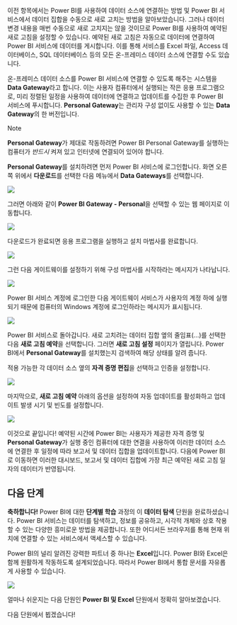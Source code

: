 이전 항목에서는 Power BI를 사용하여 데이터 소스에 연결하는 방법 및 Power BI 서비스에서 데이터 집합을 수동으로 새로 고치는 방법을 알아보았습니다. 그러나 데이터 변경 내용을 매번 수동으로 새로 고치지는 않을 것이므로 Power BI를 사용하여 예약된 새로 고침을 설정할 수 있습니다. 예약된 새로 고침은 자동으로 데이터에 연결하여 Power BI 서비스에 데이터를 게시합니다. 이를 통해 서비스를 Excel 파일, Access 데이터베이스, SQL 데이터베이스 등의 모든 온-프레미스 데이터 소스에 연결할 수도 있습니다.

온-프레미스 데이터 소스를 Power BI 서비스에 연결할 수 있도록 해주는 시스템을 **Data Gateway**라고 합니다. 이는 사용자 컴퓨터에서 실행되는 작은 응용 프로그램으로, 미리 정렬된 일정을 사용하여 데이터에 연결하고 업데이트를 수집한 후 Power BI 서비스에 푸시합니다. **Personal Gateway**는 관리자 구성 없이도 사용할 수 있는 **Data Gateway**의 한 버전입니다.

>[!NOTE]
>**Personal Gateway**가 제대로 작동하려면 Power BI Personal Gateway를 실행하는 컴퓨터가 *반드시* 켜져 있고 인터넷에 연결되어 있어야 합니다.
> 

**Personal Gateway**를 설치하려면 먼저 Power BI 서비스에 로그인합니다. 화면 오른쪽 위에서 **다운로드**를 선택한 다음 메뉴에서 **Data Gateways**를 선택합니다.

![](media/4-6-install-configure-personal-gateway/4-6_1b.png)

그러면 아래와 같이 **Power BI Gateway - Personal**을 선택할 수 있는 웹 페이지로 이동합니다.

![](media/4-6-install-configure-personal-gateway/4-6_2b.png)

다운로드가 완료되면 응용 프로그램을 실행하고 설치 마법사를 완료합니다.

![](media/4-6-install-configure-personal-gateway/4-6_3a.png)

그런 다음 게이트웨이를 설정하기 위해 구성 마법사를 시작하라는 메시지가 나타납니다.

![](media/4-6-install-configure-personal-gateway/4-6_3b.png)

Power BI 서비스 계정에 로그인한 다음 게이트웨이 서비스가 사용자의 계정 하에 실행되기 때문에 컴퓨터의 Windows 계정에 로그인하라는 메시지가 표시됩니다.

![](media/4-6-install-configure-personal-gateway/4-6_3c.png)

Power BI 서비스로 돌아갑니다. 새로 고치려는 데이터 집합 옆의 줄임표(...)를 선택한 다음 **새로 고침 예약**을 선택합니다. 그러면 **새로 고침 설정** 페이지가 열립니다. Power BI에서 **Personal Gateway**를 설치했는지 검색하여 해당 상태를 알려 줍니다.

적용 가능한 각 데이터 소스 옆의 **자격 증명 편집**을 선택하고 인증을 설정합니다.

![](media/4-6-install-configure-personal-gateway/4-6_6.png)

마지막으로, **새로 고침 예약** 아래의 옵션을 설정하여 자동 업데이트를 활성화하고 업데이트 발생 시기 및 빈도를 설정합니다.

![](media/4-6-install-configure-personal-gateway/4-6_7.png)

이것으로 끝입니다! 예약된 시간에 Power BI는 사용자가 제공한 자격 증명 및 **Personal Gateway**가 실행 중인 컴퓨터에 대한 연결을 사용하여 이러한 데이터 소스에 연결한 후 일정에 따라 보고서 및 데이터 집합을 업데이트합니다. 다음에 Power BI로 이동하면 이러한 대시보드, 보고서 및 데이터 집합에 가장 최근 예약된 새로 고침 일자의 데이터가 반영됩니다.

## <a name="next-steps"></a>다음 단계
**축하합니다!** Power BI에 대한 **단계별 학습** 과정의 이 **데이터 탐색** 단원을 완료하셨습니다. Power BI 서비스는 데이터를 탐색하고, 정보를 공유하고, 시각적 개체와 상호 작용할 수 있는 다양한 흥미로운 방법을 제공합니다. 또한 어디서든 브라우저를 통해 현재 위치에 연결할 수 있는 서비스에서 액세스할 수 있습니다.

Power BI의 널리 알려진 강력한 파트너 중 하나는 **Excel**입니다. Power BI와 Excel은 함께 원활하게 작동하도록 설계되었습니다. 따라서 Power BI에서 통합 문서를 자유롭게 사용할 수 있습니다.

![](media/4-6-install-configure-personal-gateway/5-1_1.png)

얼마나 쉬운지는 다음 단원인 **Power BI 및 Excel** 단원에서 정확히 알아보겠습니다.

다음 단원에서 뵙겠습니다!

